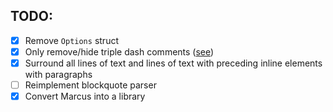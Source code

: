 ## TODO:
- [x] Remove `Options` struct
- [x] Only remove/hide triple dash comments ([see](https://stackoverflow.com/a/4829998/10415695))
- [x] Surround all lines of text and lines of text with preceding inline elements with paragraphs
- [ ] Reimplement blockquote parser
- [x] Convert Marcus into a library
